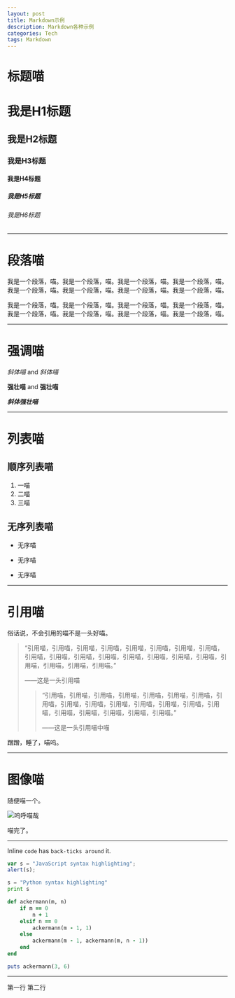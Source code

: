 ```yaml
---
layout: post
title: Markdown示例
description: Markdown各种示例
categories: Tech
tags: Markdown
---
```

# 标题喵

# 我是H1标题

## 我是H2标题

### 我是H3标题

#### 我是H4标题

##### 我是H5标题

###### 我是H6标题

---

# 段落喵

我是一个段落，喵。我是一个段落，喵。我是一个段落，喵。我是一个段落，喵。我是一个段落，喵。我是一个段落，喵。我是一个段落，喵。我是一个段落，喵。

我是一个段落，喵。我是一个段落，喵。我是一个段落，喵。我是一个段落，喵。我是一个段落，喵。我是一个段落，喵。我是一个段落，喵。我是一个段落，喵。

---

# 强调喵

*斜体喵* and _斜体喵_

**强壮喵** and __强壮喵__

**_斜体强壮喵_**

---

# 列表喵

## 顺序列表喵

1. 一喵
2. 二喵
3. 三喵

## 无序列表喵

* 无序喵
- 无序喵
+ 无序喵

---

# 引用喵

俗话说，不会引用的喵不是一头好喵。

> “引用喵，引用喵，引用喵，引用喵，引用喵，引用喵，引用喵，引用喵，引用喵，引用喵，引用喵，引用喵，引用喵，引用喵，引用喵，引用喵，引用喵，引用喵，引用喵，引用喵。”
>
> ——这是一头引用喵
> > “引用喵，引用喵，引用喵，引用喵，引用喵，引用喵，引用喵，引用喵，引用喵，引用喵，引用喵，引用喵，引用喵，引用喵，引用喵，引用喵，引用喵，引用喵，引用喵，引用喵。”
> >
> > ——这是一头引用喵中喵

蹭蹭，睡了，喵呜。

---

# 图像喵

随便喵一个。

![呜呼喵哉](http://ww4.sinaimg.cn/mw690/547806e8gw1dxs9hi12yyj.jpg "呜呼喵哉")

喵完了。

---

Inline `code` has `back-ticks around` it.

```javascript
var s = "JavaScript syntax highlighting";
alert(s);
```

```python
s = "Python syntax highlighting"
print s
```

```ruby
def ackermann(m, n)
    if m == 0
        n + 1
    elsif n == 0
        ackermann(m - 1, 1)
    else
        ackermann(m - 1, ackermann(m, n - 1))
    end
end

puts ackermann(3, 6)
```

---

第一行
第二行